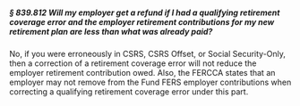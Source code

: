##### § 839.812 Will my employer get a refund if I had a qualifying retirement coverage error and the employer retirement contributions for my new retirement plan are less than what was already paid? #####

No, if you were erroneously in CSRS, CSRS Offset, or Social Security-Only, then a correction of a retirement coverage error will not reduce the employer retirement contribution owed. Also, the FERCCA states that an employer may not remove from the Fund FERS employer contributions when correcting a qualifying retirement coverage error under this part.